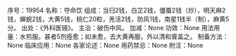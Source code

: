序号：19954
名称：夺命饮
组成：当归2钱，白芷2钱，僵蚕2钱（炒），明天麻2钱，蝉蜕2钱，大黄5钱，桃仁20粒，羌活2钱，防风1钱，南星1钱半（制），麻黄5分。
出处：《外科医镜》。
主治：破伤中风。
加减：None
功效：None
用法用量：水煎服。甚者5剂痊愈；如未愈，去大黄再服，外以清和膏盖之。
制备方法：None
临床应用：None
各家论述：None
用药禁忌：None
附注：None
